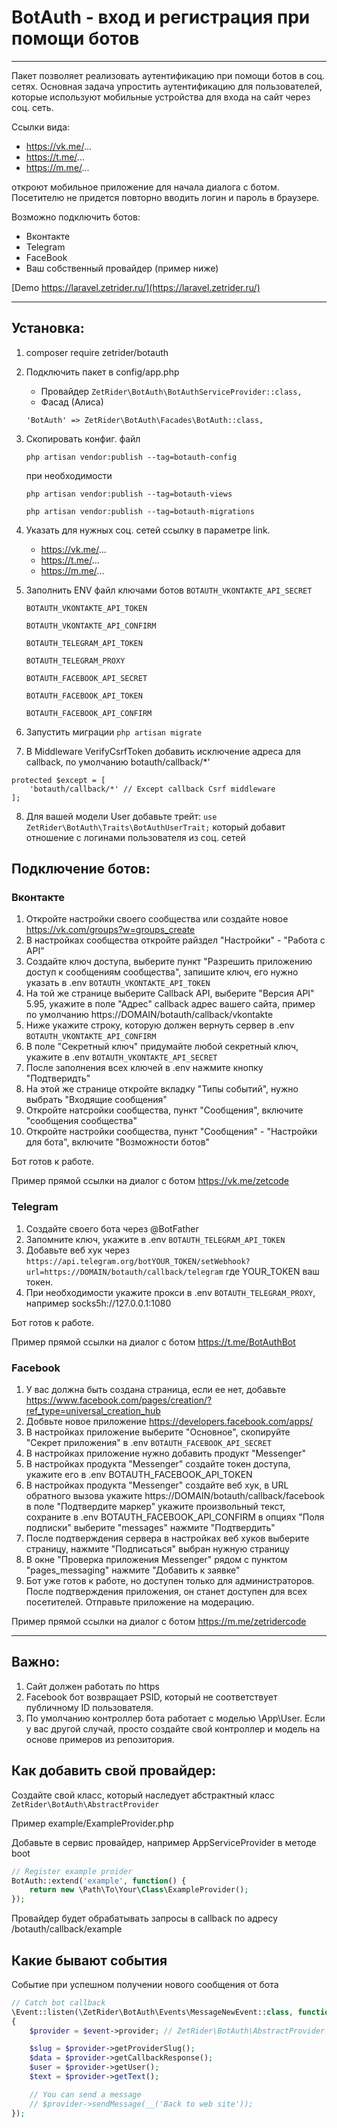 # BotAuth - вход и регистрация при помощи ботов
____

Пакет позволяет реализовать аутентификацию при помощи ботов в соц. сетях.
Основная задача упростить аутентификацию для пользователей, которые используют мобильные устройства для входа на сайт через соц. сеть.

Ссылки вида:

* https://vk.me/...
* https://t.me/...
* https://m.me/...

откроют мобильное приложение для начала диалога с ботом. Посетителю не придется повторно вводить логин и пароль в браузере.

Возможно подключить ботов:

* Вконтакте
* Telegram
* FaceBook
* Ваш собственный провайдер (пример ниже)

[Demo https://laravel.zetrider.ru/](https://laravel.zetrider.ru/)
____

## Установка:

1. composer require zetrider/botauth

2. Подключить пакет в config/app.php
    * Провайдер
    ```ZetRider\BotAuth\BotAuthServiceProvider::class,```
    * Фасад (Алиса)

    ```'BotAuth' => ZetRider\BotAuth\Facades\BotAuth::class,```

3. Скопировать конфиг. файл

   ``` php artisan vendor:publish --tag=botauth-config ```

   при необходимости

   ``` php artisan vendor:publish --tag=botauth-views ```

   ``` php artisan vendor:publish --tag=botauth-migrations ```

4. Указать для нужных соц. сетей ссылку в параметре link.

    * https://vk.me/...
    * https://t.me/...
    * https://m.me/...

5. Заполнить ENV файл ключами ботов
   ```BOTAUTH_VKONTAKTE_API_SECRET```

    ```BOTAUTH_VKONTAKTE_API_TOKEN```

    ```BOTAUTH_VKONTAKTE_API_CONFIRM```

    ```BOTAUTH_TELEGRAM_API_TOKEN```

    ```BOTAUTH_TELEGRAM_PROXY```

    ```BOTAUTH_FACEBOOK_API_SECRET```

    ```BOTAUTH_FACEBOOK_API_TOKEN```

    ```BOTAUTH_FACEBOOK_API_CONFIRM```

6. Запустить миграции
    ``` php artisan migrate ```

7. В Middleware VerifyCsrfToken добавить исключение адреса для callback, по умолчанию botauth/callback/*'
```
protected $except = [
    'botauth/callback/*' // Except callback Csrf middleware
];
```

8. Для вашей модели User добавьте трейт:
```use ZetRider\BotAuth\Traits\BotAuthUserTrait;```
который добавит отношение с логинами пользователя из соц. сетей

## Подключение ботов:

### Вконтакте
1. Откройте настройки своего сообщества или создайте новое https://vk.com/groups?w=groups_create
2. В настройках сообщества откройте райздел "Настройки" - "Работа с API"
3. Создайте ключ доступа, выберите пункт "Разрешить приложению доступ к сообщениям сообщества", запишите ключ, его нужно указать в .env ```BOTAUTH_VKONTAKTE_API_TOKEN```
4. На той же странице выберите Callback API, выберите "Версия API" 5.95, укажите в поле "Адрес" callback адрес вашего сайта, пример по умолчанию https://DOMAIN/botauth/callback/vkontakte
5. Ниже укажите строку, которую должен вернуть сервер в .env ```BOTAUTH_VKONTAKTE_API_CONFIRM```
6. В поле "Секретный ключ" придумайте любой секретный ключ, укажите в .env ```BOTAUTH_VKONTAKTE_API_SECRET```
7. После заполнения всех ключей в .env нажмите кнопку "Подтверидть"
8. На этой же странице откройте вкладку "Типы событий", нужно выбрать "Входящие сообщения"
9. Откройте натсройки сообщества, пункт "Сообщения", включите "сообщения сообщества"
10. Откройте настройки сообщества, пункт "Сообщения" - "Настройки для бота", включите "Возможности ботов"

Бот готов к работе.

Пример прямой ссылки на диалог с ботом https://vk.me/zetcode

### Telegram
1. Создайте своего бота через @BotFather
2. Запомните ключ, укажите в .env ```BOTAUTH_TELEGRAM_API_TOKEN```
3. Добавьте веб хук через
```https://api.telegram.org/botYOUR_TOKEN/setWebhook?url=https://DOMAIN/botauth/callback/telegram```
где YOUR_TOKEN ваш токен.
4. При необходимости укажите прокси в .env
```BOTAUTH_TELEGRAM_PROXY```, например socks5h://127.0.0.1:1080

Бот готов к работе.

Пример прямой ссылки на диалог с ботом https://t.me/BotAuthBot

### Facebook

1. У вас должна быть создана страница, если ее нет, добавьте https://www.facebook.com/pages/creation/?ref_type=universal_creation_hub
2. Добвьте новое приложение https://developers.facebook.com/apps/
3. В настройках приложение выберите "Основное", скопируйте "Секрет приложения" в .env ```BOTAUTH_FACEBOOK_API_SECRET```
4. В настройках приложение нужно добавить продукт "Messenger"
5. В настройках продукта "Messenger" создайте токен доступа, укажите его в .env BOTAUTH_FACEBOOK_API_TOKEN
6. В настройках продукта "Messenger" создайте веб хук, в URL обратного вызова укажите https://DOMAIN/botauth/callback/facebook
в поле "Подтвердите маркер" укажите произвольный текст, сохраните в .env BOTAUTH_FACEBOOK_API_CONFIRM
в опциях "Поля подписки" выберите "messages"
нажмите "Подтвердить"
6. После подтверждения сервера в настройках веб хуков выберите страницу, нажмите "Подписаться" выбран нужную страницу
7. В окне "Проверка приложения Messenger" рядом с пунктом "pages_messaging" нажмите "Добавить к заявке"
8. Бот уже готов к работе, но доступен только для администраторов. После подтверждения приложения, он станет доступен для всех посетителей. Отправьте приложение на модерацию.

Пример прямой ссылки на диалог с ботом https://m.me/zetridercode

___

## Важно:
1. Сайт должен работать по https
2. Facebook бот возвращает PSID, который не соответствует публичному ID пользователя.
3. По умолчанию контроллер бота работает с моделью \App\User. Если у вас другой случай, просто создайте свой контроллер и модель на основе примеров из репозитория.

## Как добавить свой провайдер:
Создайте свой класс, который наследует абстрактный класс ```ZetRider\BotAuth\AbstractProvider```

Пример example/ExampleProvider.php

Добавьте в сервис провайдер, например AppServiceProvider в методе boot

```php
// Register example proider
BotAuth::extend('example', function() {
    return new \Path\To\Your\Class\ExampleProvider();
});
```
Провайдер будет обрабатывать запросы в callback по адресу /botauth/callback/example

## Какие бывают события
Событие при успешном получении нового сообщения от бота

```php
// Catch bot callback
\Event::listen(\ZetRider\BotAuth\Events\MessageNewEvent::class, function($event)
{
    $provider = $event->provider; // ZetRider\BotAuth\AbstractProvider

    $slug = $provider->getProviderSlug();
    $data = $provider->getCallbackResponse();
    $user = $provider->getUser();
    $text = $provider->getText();

    // You can send a message
    // $provider->sendMessage(__('Back to web site'));
});
```